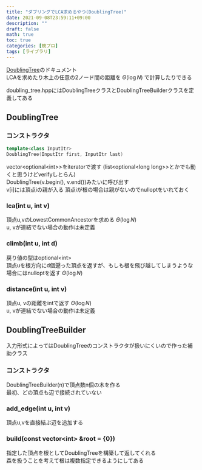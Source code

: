 ```yaml
---
title: "ダブリングでLCA求めるやつ(DoublingTree)"
date: 2021-09-08T23:59:11+09:00
description: ""
draft: false
math: true
toc: true
categories: [競プロ]
tags: [ライブラリ]
---
```


[DoublingTree](https://toyama1710.github.io/cpp_library/tree/doubling_tree.hpp)のドキュメント\
LCAを求めたり木上の任意の2ノード間の距離を $\Theta(\log N)$ で計算したりできる

doubling_tree.hppにはDoublingTreeクラスとDoublingTreeBuilderクラスを定義してある

## DoublingTree

### コンストラクタ

```cpp
template<class InputItr>
DoublingTree(InputItr first, InputItr last)
```

vector\<optional\<int\>\>をiteratorで渡す (list\<optional\<long long\>\>とかでも動くと思うけどverifyしとらん)\
DoublingTree(v.begin(), v.end())みたいに呼び出す\
v[i]には頂点iの親が入る 頂点iが根の場合は親がないのでnulloptをいれておく

### lca(int u, int v)

頂点u,vのLowestCommonAncestorを求める $\Theta(\log N)$\
u, vが連結でない場合の動作は未定義

### climb(int u, int d)
戻り値の型はoptional\<int\>\
頂点uを根方向にd個遡った頂点を返すが、もしも根を飛び越してしまうような場合にはnulloptを返す $\Theta(\log N)$

### distance(int u, int v)
頂点u, vの距離をintで返す $\Theta(\log N)$\
u, vが連結でない場合の動作は未定義

## DoublingTreeBuilder
入力形式によってはDoublingTreeのコンストラクタが扱いにくいので作った補助クラス

### コンストラクタ
DoublingTreeBuilder(n)で頂点数n個の木を作る\
最初、どの頂点も辺で接続されていない

### add_edge(int u, int v)
頂点u,vを直接結ぶ辺を追加する

### build(const vector\<int\> &root = {0})
指定した頂点を根としてDoublingTreeを構築して返してくれる\
森を扱うことを考えて根は複数指定できるようにしてある
